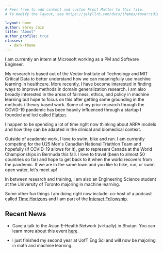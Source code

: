 ```yaml
---
# Feel free to add content and custom Front Matter to this file.
# To modify the layout, see https://jekyllrb.com/docs/themes/#overriding-theme-defaults

layout: home
author: Shrey Jain
title: "About"
author_profile: true
classes:
  - dark-theme
---
```


I am currently an intern at Microsoft working as a PM and Software Engineer.

My research is based out of the Vector Institute of Technology and MIT Critical Data to better understand how we can meaningfully use machine learning in healthcare. More recently, I have become interested in finding ways to improve methods in domain generalization research. I am also broadly interested in the areas of fairness, ethics, and policy in machine learning but hope to focus on this after getting some grounding in the methods / theory based work. Some of my prior research through the COVID-19 pandemic has been heavily influenced through a startup I founded and led called [Flatten](https://flatten.ca).

I happen to be spending a lot of time right now thinking about ARPA models and how they can be adapted in the clinical and biomedical context. 

Outside of academic work, I love to swim, bike and run. I am currently competing for the U25 Men's Canadian National Triathlon Team and hopefully (if COVID-19 allows for it), get to represent Canada at the World Championships in Bermuda this fall. I love to travel (been to almost 50 countries so far) and hope to get back to it when the world recovers from the pandemic. If we are in the same town and you like to bike, run, or swim open water, let's meet up!


In between research and training, I am also an Engineering Science student at the University of Toronto majoring in machine learning.


Some other fun things I am doing right now include: co-host of a podcast called [Time Horizons](https://shreyjain13.github.io/final/podcast/) and I am part of the [Interact Fellowship](https://joininteract.com/).


## Recent News

* Gave a talk to the Asian E-Health Network (virtually) in Bhutan. You can learn more about this event [here](https://criticaldata.mit.edu/bhutan-disaster-response-2021/).

* I just finished my second year at UofT Eng Sci and will now be majoring in math and machine learning.
